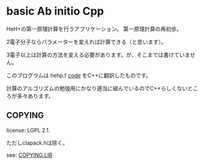 basic Ab initio Cpp
===

HeH+の第一原理計算を行うアプリケーション。
第一原理計算の再初歩。

2電子分子ならパラメーターを変えれば計算できる（と思います）。

3電子以上は計算の方法を変える必要があります。が、そこまでは書けていません。

このプログラムは hehp.f [code](http://www.chemie.unibas.ch/~meuwly/pdfs/hehp.f) をC++に翻訳したものです。

計算のアルゴリズムの勉強用にかなり適当に組んでいるのでC++らしくないところが多々あります。

## COPYING

license: LGPL 2.1.

ただしclapack.hは除く。

see: [COPYING.LIB](COPYING.LIB)